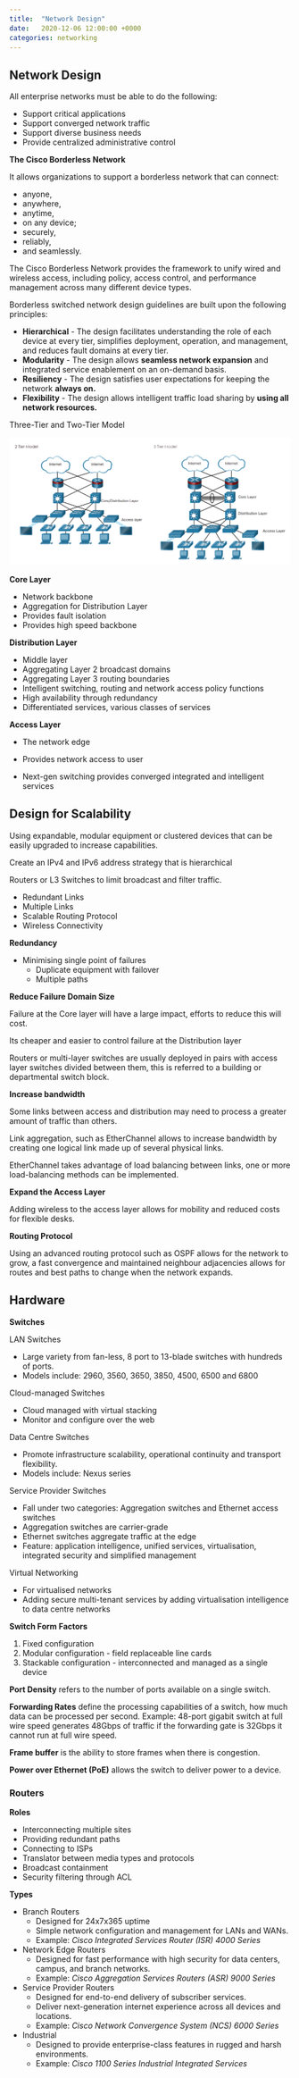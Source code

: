 ```yaml
---
title:  "Network Design"
date:   2020-12-06 12:00:00 +0000
categories: networking
---
```


## Network Design

All enterprise networks must be able to do the following:

- Support critical applications
- Support converged network traffic
- Support diverse business needs
- Provide centralized administrative control

**The Cisco Borderless Network**

It allows organizations to support a borderless  network that can connect:

- anyone,
- anywhere,
- anytime,
- on any device;  
- securely,
- reliably,
- and seamlessly.

The Cisco Borderless Network provides the framework to unify wired and  wireless access, including policy, access control, and performance  management across many different device types.

Borderless switched network design guidelines are built upon the following principles:

- **Hierarchical** - The design facilitates understanding the role of each device at every tier, simplifies deployment, operation, and management, and reduces  fault domains at every tier.
- **Modularity** - The design allows **seamless network expansion** and integrated service enablement on an on-demand basis.
- **Resiliency** - The design satisfies user expectations for keeping the network **always on.**
- **Flexibility** - The design allows intelligent traffic load sharing by **using all network resources.**

Three-Tier and Two-Tier Model

![Tiered Models](/assets/images/posts/tier_models.png)

**Core Layer**

- Network backbone
- Aggregation for Distribution Layer
- Provides fault isolation
- Provides high speed backbone

**Distribution Layer**

- Middle layer
- Aggregating Layer 2 broadcast domains
- Aggregating Layer 3 routing boundaries
- Intelligent switching, routing and network access policy functions
- High availability through redundancy
- Differentiated services, various classes of services

**Access Layer**

- The network edge

- Provides network access to user

- Next-gen switching provides converged integrated and intelligent services

## Design for Scalability

Using expandable, modular equipment or clustered devices that can be easily upgraded to increase capabilities.

Create an IPv4 and IPv6 address strategy that is hierarchical

Routers or L3 Switches to limit broadcast and filter traffic.

- Redundant Links
- Multiple Links
- Scalable Routing Protocol
- Wireless Connectivity

**Redundancy**

- Minimising single point of failures
  - Duplicate equipment with failover
  - Multiple paths

**Reduce Failure Domain Size**

Failure at the Core layer will have a large impact, efforts to reduce this will cost.

Its cheaper and easier to control failure at the Distribution layer

Routers or multi-layer switches are usually deployed in pairs with access layer switches divided between them, this is referred to a building or departmental switch block.

**Increase bandwidth**

Some links between access and distribution may need to process a greater amount of traffic than others.

Link aggregation, such as EtherChannel allows to increase bandwidth by creating one logical link made up of several physical links.

EtherChannel takes advantage of load balancing between links, one or more load-balancing methods can be implemented.

**Expand the Access Layer**

Adding wireless to the access layer allows for mobility and reduced costs for flexible desks.

**Routing Protocol**

Using an advanced routing protocol such as OSPF allows for the network to grow, a fast convergence and maintained neighbour adjacencies allows for routes and best paths to change when the network expands.

## Hardware

**Switches**

LAN Switches

- Large variety from fan-less, 8 port to 13-blade switches with hundreds of ports.
- Models include: 2960, 3560, 3650, 3850, 4500, 6500 and 6800

Cloud-managed Switches

- Cloud managed with virtual stacking
- Monitor and configure over the web

Data Centre Switches

- Promote infrastructure scalability, operational continuity and transport flexibility.
- Models include: Nexus series

Service Provider Switches

- Fall under two categories: Aggregation switches and Ethernet access switches
- Aggregation switches are carrier-grade
- Ethernet switches aggregate traffic at the edge
- Feature: application intelligence, unified services, virtualisation, integrated security and simplified management

Virtual Networking

- For virtualised networks
- Adding secure multi-tenant services by adding virtualisation intelligence to data centre networks

**Switch Form Factors**

1. Fixed configuration
2. Modular configuration - field replaceable line cards
3. Stackable configuration - interconnected and managed as a single device

**Port Density** refers to the number of ports available on a single switch.

**Forwarding Rates** define the processing capabilities of a switch, how much data can be processed per second. Example: 48-port gigabit switch at full wire speed generates 48Gbps of traffic if the forwarding gate is 32Gbps it cannot run at full wire speed.

**Frame buffer** is the ability to store frames when there is congestion.

**Power over Ethernet (PoE)** allows the switch to deliver power to a device.

### Routers

**Roles**

- Interconnecting multiple sites
- Providing redundant paths
- Connecting to ISPs
- Translator between media types and protocols
- Broadcast containment
- Security filtering through ACL

**Types**

- Branch Routers
  - Designed for 24x7x365 uptime
  - Simple network configuration and management for LANs and WANs.
  - Example: *Cisco Integrated Services Router (ISR) 4000 Series*
- Network Edge Routers
  - Designed for fast performance with high security for data centers, campus, and branch networks.
  - Example: *Cisco Aggregation Services Routers (ASR) 9000 Series*
- Service Provider Routers
  - Designed for end-to-end delivery of subscriber services.
  - Deliver next-generation internet experience across all devices and locations.
  - Example: *Cisco Network Convergence System (NCS) 6000 Series*
- Industrial
  - Designed to provide enterprise-class features in rugged and harsh environments.
  - Example: *Cisco 1100 Series Industrial Integrated Services*
